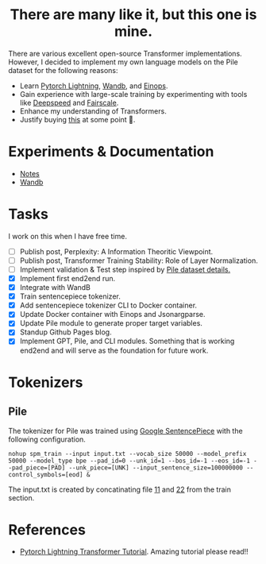 <h1 align="center">There are many like it, but this one is mine.</h1> 

There are various excellent open-source Transformer 
implementations. However, I decided to implement my own language models on the Pile dataset for the following reasons:
* Learn [Pytorch Lightning](https://www.pytorchlightning.ai), [Wandb](https://wandb.ai/site), and [Einops](http://einops.rocks).
* Gain experience with large-scale training by experimenting with tools like [Deepspeed](https://www.deepspeed.ai) and [Fairscale](https://fairscale.readthedocs.io/en/latest/).
* Enhance my understanding of Transformers.
* Justify buying [this](https://bizon-tech.com/bizon-z5000.html) at some point 🤑.

# Experiments & Documentation
- [Notes](https://appliedml85.github.io)
- [Wandb](https://wandb.ai/appliedml85/language_modeling?workspace=user-appliedml85)

# Tasks
I work on this when I have free time.
- [ ] Publish post, Perplexity: A Information Theoritic Viewpoint.
- [ ] Publish post, Transformer Training Stability: Role of Layer Normalization.
- [ ] Implement validation & Test step inspired by [Pile dataset details.](https://arxiv.org/pdf/2101.00027.pdf)
- [x] Implement first end2end run.
- [x] Integrate with WandB
- [x] Train sentencepiece tokenizer.
- [x] Add sentencepiece tokenizer CLI to Docker container.
- [x] Update Docker container with Einops and Jsonargparse.
- [x] Update Pile module to generate proper target variables. 
- [x] Standup Github Pages blog. 
- [x] Implement GPT, Pile, and CLI modules. Something that is working end2end and will serve as the foundation for future work.

# Tokenizers
## Pile
The tokenizer for Pile was trained using [Google SentencePiece](https://github.com/google/sentencepiece) with the following
configuration.

```
nohup spm_train --input input.txt --vocab_size 50000 --model_prefix 50000 --model_type bpe --pad_id=0 --unk_id=1 --bos_id=-1 --eos_id=-1 --pad_piece=[PAD] --unk_piece=[UNK] --input_sentence_size=100000000 --control_symbols=[eod] &
```

The input.txt is created by concatinating file [11](https://mystic.the-eye.eu/public/AI/pile/train/11.jsonl.zst) and 
[22](https://mystic.the-eye.eu/public/AI/pile/train/22.jsonl.zst) from the train section.

# References
- [Pytorch Lightning Transformer Tutorial](https://pytorch-lightning.readthedocs.io/en/latest/notebooks/course_UvA-DL/05-transformers-and-MH-attention.html). Amazing tutorial please read!! 
